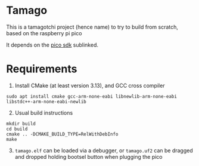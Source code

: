 # Tamago

This is a tamagotchi project (hence name) to try to build from scratch, based on the raspberry pi pico

It depends on the [pico sdk](https://github.com/raspberrypi/pico-sdk/) sublinked.

# Requirements
 1. Install CMake (at least version 3.13), and GCC cross compiler
   ```
   sudo apt install cmake gcc-arm-none-eabi libnewlib-arm-none-eabi libstdc++-arm-none-eabi-newlib
   ```
 2. Usual build instructions
   ```
   mkdir build
   cd build
   cmake .. -DCMAKE_BUILD_TYPE=RelWithDebInfo
   make
   ```
 3. `tamago.elf` can be loaded via a debugger, or `tamago.uf2` can be dragged and dropped holding bootsel button when plugging the pico